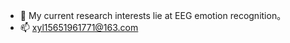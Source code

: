 - 👀 My current research interests lie at EEG emotion recognition。
- 📫 xyl15651961771@163.com

<!---
xueyunlong12589/xueyunlong12589 is a ✨ special ✨ repository because its `README.md` (this file) appears on your GitHub profile.
You can click the Preview link to take a look at your changes.
--->
